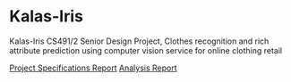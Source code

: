 # Kalas-Iris
Kalas-Iris CS491/2 Senior Design Project, Clothes recognition and rich attribute prediction using computer vision service for online clothing retail

[Project Specifications Report](Reports/Project_Specifications_Report.pdf)
[Analysis Report](Reports/Analysis_Report.pdf)
